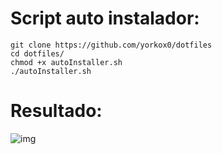 # Script auto instalador:

```
git clone https://github.com/yorkox0/dotfiles
cd dotfiles/
chmod +x autoInstaller.sh
./autoInstaller.sh
```
# Resultado:

![img](https://i.postimg.cc/KjCnsmGK/2021-10-23-122604-1920x1080-scrot.png)

